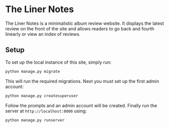 # The Liner Notes

The Liner Notes is a minimalistic album review website. It displays the latest review on the front of the site and allows readers to go back and fourth linearly or view an index of reviews.

## Setup

To set up the local instance of this site, simply run:

``` python
python manage.py migrate
```
This will run the required migrations. Next you must set up the first admin account:

``` python
python manage.py createsuperuser
```
Follow the prompts and an admin account will be created. Finally run the server at `http://localhost:8000` using:

```python
python manage.py runserver
```